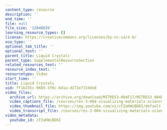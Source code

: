 ```yaml
---
content_type: resource
description: ''
end_time: ''
file: null
file_size: '12848026'
learning_resource_types: []
license: https://creativecommons.org/licenses/by-nc-sa/4.0/
ocw_type: ''
optional_tab_title: ''
optional_text: ''
parent_title: Liquid Crystals
parent_type: SupplementalResourceSection
related_resources_text: ''
resource_index_text: ''
resourcetype: Video
start_time: ''
title: Liquid Crystals
uid: ff1b235c-9685-3f8c-b41a-d272e7154de8
video_files:
  archive_url: https://archive.org/download/MITRES3-004F17/MITRES3_004F17_2012_don_300k.mp4
  video_captions_file: /courses/res-3-004-visualizing-materials-science-fall-2017/2684afa8ff705846b659128eac465395_cFZaKWiBD6I.vtt
  video_thumbnail_file: https://img.youtube.com/vi/cFZaKWiBD6I/default.jpg
  video_transcript_file: /courses/res-3-004-visualizing-materials-science-fall-2017/f0f33cce8225b29421798d3fa1d24268_cFZaKWiBD6I.pdf
video_metadata:
  youtube_id: cFZaKWiBD6I
---
```

